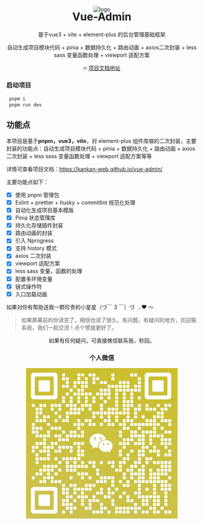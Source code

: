 <p align="center">
 <img alt="logo" src="https://vuejs.org/images/logo.png" width="100" height="100">
</p>
<h1 align="center" style='margin-top: -20px'>Vue-Admin</h1>
<p align="center">基于vue3 + vite + element-plus 的后台管理基础框架</p>
<p align="center">自动生成项目模块代码 + pinia + 数据持久化 + 路由动画 + axios二次封装 + less sass 变量函数处理 + viewport 适配方案</p>

<p align="center">
  🔥 <a href="https://kankan-web.github.io/vue-admin/">项目文档地址</a>
</p>

<h3>启动项目</h3>

```
 pnpm i
 pnpm run dev
```

## 功能点

本项目是基于**pnpm，vue3，vite**，对 element-plus 组件库做的二次封装，主要封装的功能点：自动生成项目模块代码 + pinia + 数据持久化 + 路由动画 + axios 二次封装 + less sass 变量函数处理 + viewport 适配方案等等

详情可查看项目文档：https://kankan-web.github.io/vue-admin/

主要功能点如下：

- [x] 使用 pnpm 管理包
- [x] Eslint + prettier + husky + commitlint 规范化处理
- [x] 自动化生成项目基本模版
- [x] Pinia 状态管理库
- [x] 持久化存储插件封装
- [x] 路由动画的封装
- [x] 引入 Nprogress
- [x] 支持 history 模式
- [x] axios 二次封装
- [x] viewport 适配方案
- [x] less sass 变量，函数的处理
- [x] 配置多环境变量
- [x] 链式操作符
- [x] 入口加载动画

如果对你有帮助送我一颗珍贵的小星星（づ￣ 3 ￣）づ ╭❤ ～

> 如果屏幕前的你读完了，相信也读了很久，有问题，有疑问的地方，欢迎联系我，我们一起交流！点个赞就更好了。

<p align="center">如果有任何疑问，可直接微信联系我，秒回。</p>
<h3 align='center'>个人微信</h3>

<p style='display:flex;justify-content: center;align-items: center'>
<img alt="logo" style='display:flex;text-align:left' src="./src/assets/image/wx.png" width="400">
</p>
